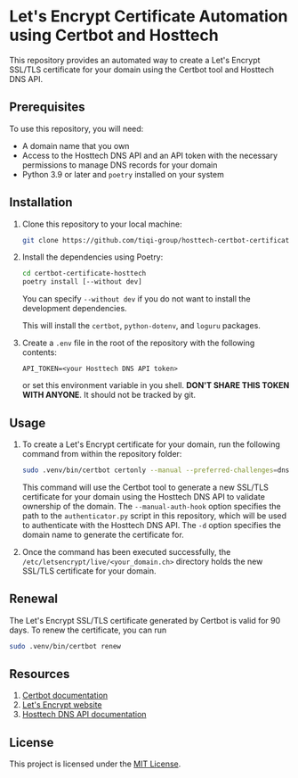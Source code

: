 # Let's Encrypt Certificate Automation using Certbot and Hosttech
This repository provides an automated way to create a Let's Encrypt SSL/TLS certificate for your domain using the Certbot tool and Hosttech DNS API.

## Prerequisites

To use this repository, you will need:

- A domain name that you own
- Access to the Hosttech DNS API and an API token with the necessary permissions to manage DNS records for your domain
- Python 3.9 or later and `poetry` installed on your system

## Installation
1. Clone this repository to your local machine:

    ```bash
    git clone https://github.com/tiqi-group/hosttech-certbot-certificate.git
    ```

2. Install the dependencies using Poetry:

    ```bash
    cd certbot-certificate-hosttech
    poetry install [--without dev]
    ```
    You can specify `--without dev` if you do not want to install the development
    dependencies.

    This will install the `certbot`, `python-dotenv`, and `loguru` packages.

3. Create a `.env` file in the root of the repository with the following contents:

    ```
    API_TOKEN=<your Hosttech DNS API token>
    ```

    or set this environment variable in you shell. **DON'T SHARE THIS TOKEN WITH ANYONE**. It should not be tracked by git.

## Usage
1. To create a Let's Encrypt certificate for your domain, run the following command from within the repository folder:
    ```bash
    sudo .venv/bin/certbot certonly --manual --preferred-challenges=dns --manual-auth-hook ./authenticator.py -d <your_domain.ch> --no-eff-email -m <your_email@example.com> --agree-tos
    ```

    This command will use the Certbot tool to generate a new SSL/TLS certificate for your domain using the Hosttech DNS API to validate ownership of the domain. The `--manual-auth-hook` option specifies the path to the `authenticator.py` script in this repository, which will be used to authenticate with the Hosttech DNS API. The `-d` option specifies the domain name to generate the certificate for.

2. Once the command has been executed successfully, the `/etc/letsencrypt/live/<your_domain.ch>` directory holds the new SSL/TLS certificate for your domain.

## Renewal

The Let's Encrypt SSL/TLS certificate generated by Certbot is valid for 90 days. To renew the certificate, you can run 
```bash
sudo .venv/bin/certbot renew
```

## Resources

1. [Certbot documentation](https://certbot.eff.org/docs/)
2. [Let's Encrypt website](https://letsencrypt.org/)
3. [Hosttech DNS API documentation](https://www.hosttech.de/blog/neue-api/)

## License

This project is licensed under the [MIT License](./LICENSE).